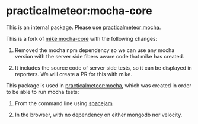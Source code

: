 # practicalmeteor:mocha-core

This is an internal package. Please use [practicalmeteor:mocha](https://atmospherejs.com/practicalmeteor/mocha).

This is a fork of [mike:mocha-core](https://atmospherejs.com/mike/mocha-core) with the following changes:

1. Removed the mocha npm dependency so we can use any mocha version with the server side fibers aware code that mike has created.

2. It includes the source code of server side tests, so it can be displayed in reporters. We will create a PR for this with mike.

This package is used in [practicalmeteor:mocha](https://atmospherejs.com/practicalmeteor/mocha), which was created in order to be able to run mocha tests:

1. From the command line using [spacejam](https://www.npmjs.com/package/spacejam)

2. In the browser, with no dependency on either mongodb nor velocity.

